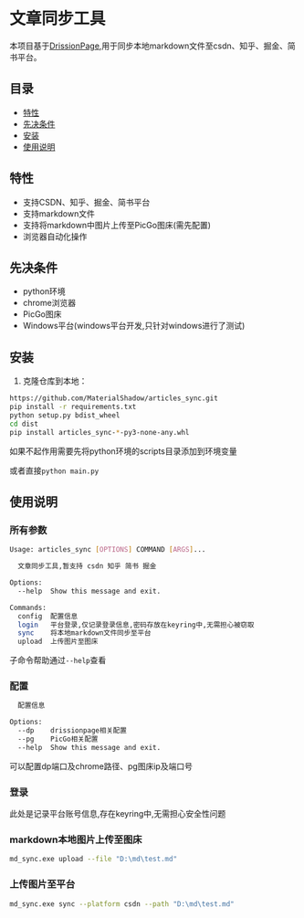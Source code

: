 # 文章同步工具

本项目基于[DrissionPage](https://github.com/g1879/DrissionPage),用于同步本地markdown文件至csdn、知乎、掘金、简书平台。


## 目录

- [特性](#特性)
- [先决条件](#先决条件)
- [安装](#安装)
- [使用说明](#使用说明)

## 特性

- 支持CSDN、知乎、掘金、简书平台
- 支持markdown文件
- 支持将markdown中图片上传至PicGo图床(需先配置)
- 浏览器自动化操作

## 先决条件

- python环境
- chrome浏览器
- PicGo图床
- Windows平台(windows平台开发,只针对windows进行了测试)

## 安装

1. 克隆仓库到本地：
```bash
https://github.com/MaterialShadow/articles_sync.git
pip install -r requirements.txt
python setup.py bdist_wheel
cd dist 
pip install articles_sync-*-py3-none-any.whl
```
如果不起作用需要先将python环境的scripts目录添加到环境变量

或者直接`python main.py`


## 使用说明
### 所有参数
```bash
Usage: articles_sync [OPTIONS] COMMAND [ARGS]...

  文章同步工具,暂支持 csdn 知乎 简书 掘金

Options:
  --help  Show this message and exit.

Commands:
  config  配置信息
  login   平台登录,仅记录登录信息,密码存放在keyring中,无需担心被窃取
  sync    将本地markdown文件同步至平台
  upload  上传图片至图床
```

子命令帮助通过`--help`查看

### 配置
```bash
  配置信息

Options:
  --dp    drissionpage相关配置
  --pg    PicGo相关配置
  --help  Show this message and exit.
```
可以配置dp端口及chrome路径、pg图床ip及端口号

### 登录
此处是记录平台账号信息,存在keyring中,无需担心安全性问题


### markdown本地图片上传至图床
```bash
md_sync.exe upload --file "D:\md\test.md"
```

### 上传图片至平台
```bash
md_sync.exe sync --platform csdn --path "D:\md\test.md"
```
